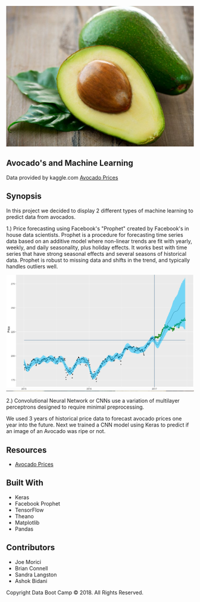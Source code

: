 ![alt text](https://github.com/jmorici/Project_3/blob/master/avocadofruit.jpg)

## Avocado's and Machine Learning
Data provided by kaggle.com [Avocado Prices](https://www.kaggle.com/neuromusic/avocado-prices)


## Synopsis

 In this project we decided to display 2 different types of machine learning to predict data from avocados.

 1.) Price forecasting using Facebook's "Prophet" created by Facebook's in house data scientists. Prophet is a procedure for forecasting time series data based on an additive model where non-linear trends are fit with yearly, weekly, and daily seasonality, plus holiday effects. It works best with time series that have strong seasonal effects and several seasons of historical data. Prophet is robust to missing data and shifts in the trend, and typically handles outliers well.

![alt text](https://github.com/jmorici/Project_3/blob/master/Comparison.jpeg)


 2.) Convolutional Neural Network or CNNs use a variation of multilayer perceptrons designed to require minimal preprocessing.
  

 We used 3 years of historical price data to forecast avocado prices one year into the future. Next we trained a CNN model using Keras to predict if an image of an Avocado was ripe or not.


## Resources

+ [Avocado Prices](https://www.kaggle.com/neuromusic/avocado-prices)



## Built With

+ Keras
+ Facebook Prophet
+ TensorFlow
+ Theano
+ Matplotlib
+ Pandas


## Contributors
+ Joe Morici
+ Brian Connell
+ Sandra Langston
+ Ashok Bidani

Copyright
Data Boot Camp © 2018. All Rights Reserved.


